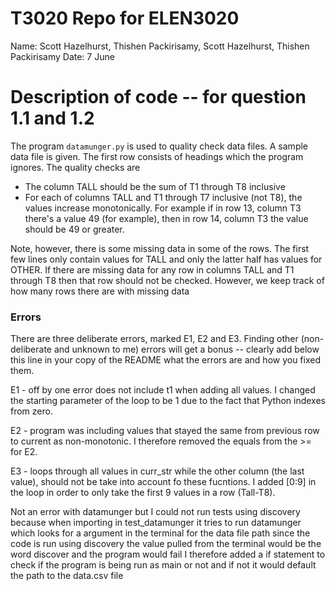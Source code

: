 
# T3020   Repo for ELEN3020

Name: Scott Hazelhurst, Thishen Packirisamy, Scott Hazelhurst, Thishen Packirisamy
Date: 7 June


# Description of code -- for question 1.1 and 1.2

The program `datamunger.py` is used to quality check data files. A
sample data file is given. The first row consists of headings which
the program ignores. The quality checks are

* The column TALL should be the sum of T1 through T8 inclusive
* For each of columns TALL and T1 through T7 inclusive (not T8),  the values increase monotonically. For example if in row 13, column T3 there's a value 49 (for example), then in row 14, column T3 the value should be 49 or greater.

Note, however, there is some missing data in some of the rows. The first few lines only contain values for TALL and only the latter half has values for OTHER.  If there are missing data for any row in columns TALL and T1 through T8 then that row should not be checked. However, we keep track of how many rows there are with missing data


### Errors

There are three deliberate errors, marked E1, E2 and E3. Finding other (non-deliberate and unknown to me)  errors will get a bonus -- clearly add below this line in your copy of the README what the errors are and how you fixed them.

E1 - off by one error does not include t1 when adding all values. I changed the starting parameter of the loop to be 1 due to the fact that Python indexes from zero.

E2 - program was including values that stayed the same from previous row to current as non-monotonic. I therefore removed the equals from the >= for E2.

E3 - loops through all values in curr_str while the other column (the last value), should not be take into account fo these fucntions. I added [0:9] in the loop in order to only take the first 9 values in a row (Tall-T8).

Not an error with datamunger but I could not run tests using discovery because when 
importing in test_datamunger it tries to run datamunger which looks for a argument in the terminal for the data file path
since the code is run using discovery the value pulled from the terminal would be the word discover and the program would fail
I therefore added a if statement to check if the program is being run as main or not and if not it would default the path to the data.csv file
